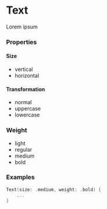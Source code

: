 # Text

Lorem ipsum

### Properties

#### Size
- vertical
- horizontal

#### Transformation
- normal
- uppercase
- lowercase

### Weight
- light
- regular
- medium
- bold

### Examples

```swift
Text(size: .medium, weight: .bold) {
    ...
}
```
